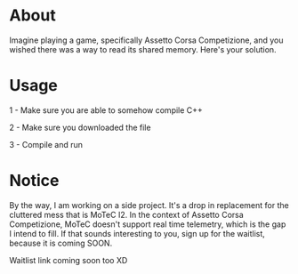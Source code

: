 # About

Imagine playing a game, specifically Assetto Corsa Competizione, and you wished there was a way to read its shared memory. Here's your solution.

# Usage

1 - Make sure you are able to somehow compile C++

2 - Make sure you downloaded the file

3 - Compile and run

# Notice

By the way, I am working on a side project. It's a drop in replacement for the cluttered mess that is MoTeC I2. In the context of Assetto Corsa Competizione, MoTeC doesn't support real time telemetry, which is the gap I intend to fill. If that sounds interesting to you, sign up for the waitlist, because it is coming SOON.

Waitlist link coming soon too XD
